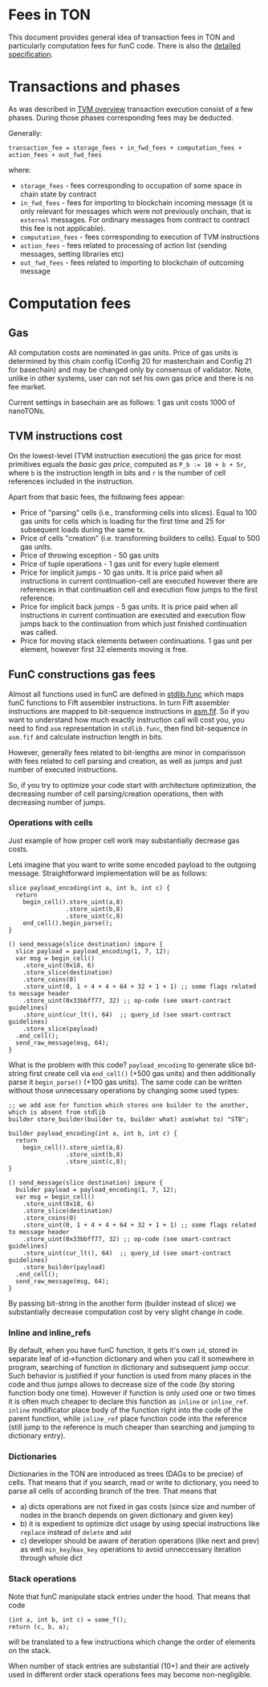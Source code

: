 # Fees in TON

This document provides general idea of transaction fees in TON and particularly computation fees for funC code. There is also the [detailed specification](https://ton-blockchain.github.io/docs/tvm.pdf).

# Transactions and phases
As was described in [TVM overview](/smart-contracts/tvm_overview.md) transaction execution consist of a few phases. During those phases corresponding fees may be deducted.

Generally:
```
transaction_fee = storage_fees + in_fwd_fees + computation_fees + action_fees + out_fwd_fees
```
where:
   * `storage_fees` - fees corresponding to occupation of some space in chain state by contract
   * `in_fwd_fees` - fees for importing to blockchain incoming message (it is only relevant for messages which were not previously onchain, that is `external` messages. For ordinary messages from contract to contract this fee is not applicable).
   * `computation_fees` - fees corresponding to execution of TVM instructions
   * `action_fees` - fees related to processing of action list (sending messages, setting libraries etc)
   * `out_fwd_fees` - fees related to importing to blockchain of outcoming message

# Computation fees

## Gas
All computation costs are nominated in gas units. Price of gas units is determined by this chain config (Config 20 for masterchain and Config 21 for basechain) and may be changed only by consensus of validator. Note, unlike in other systems, user can not set his own gas price and there is no fee market.

Current settings in basechain are as follows: 1 gas unit costs 1000 of nanoTONs.

## TVM instructions cost
On the lowest-level (TVM instruction execution) the gas price for most primitives
equals the _basic gas price_, computed as `P_b := 10 + b + 5r`,
where `b` is the instruction length in bits and `r` is the
number of cell references included in the instruction.

Apart from that basic fees, the following fees appear:
   * Price of "parsing" cells (i.e., transforming cells into slices). Equal to 100 gas units for cells which is loading for the first time and 25 for subsequent loads during the same tx.
   * Price of cells "creation" (i.e. transforming builders to cells). Equal to 500 gas units.
   * Price of throwing exception - 50 gas units
   * Price of tuple operations - 1 gas unit for every tuple element
   * Price for implicit jumps - 10 gas units. It is price paid when all instructions in current continuation-cell are executed however there are references in that continuation cell and execution flow jumps to the first reference.
   * Price for implicit back jumps - 5 gas units. It is price paid when all instructions in current continuation are executed and execution flow jumps back to the continuation from which just finished continuation was called.
   * Price for moving stack elements between continuations. 1 gas unit per element, however first 32 elements moving is free.

## FunC constructions gas fees

Almost all functions used in funC are defined in [stdlib.func](https://github.com/ton-blockchain/ton/blob/master/crypto/smartcont/stdlib.fc) which maps funC functions to Fift assembler instructions. In turn Fift assembler instructions are mapped to bit-sequence instructions in [asm.fif](https://github.com/ton-blockchain/ton/blob/master/crypto/fift/lib/Asm.fif). So if you want to understand how much exactly instruction call will cost you, you need to find `asm` representation in `stdlib.func`, then find bit-sequence in `asm.fif` and calculate instruction length in bits.

However, generally fees related to bit-lengths are minor in comparisson with fees related to cell parsing and creation, as well as jumps and just number of executed instructions.

So, if you try to optimize your code start with architecture optimization, the decreasing number of cell parsing/creation operations, then with decreasing number of jumps.

### Operations with cells
Just example of how proper cell work may substantially decrease gas costs.

Lets imagine that you want to write some encoded payload to the outgoing message. Straightforward implementation will be as follows:
```
slice payload_encoding(int a, int b, int c) {
  return
    begin_cell().store_uint(a,8)
                .store_uint(b,8)
                .store_uint(c,8)
    end_cell().begin_parse();
}

() send_message(slice destination) impure {
  slice payload = payload_encoding(1, 7, 12);
  var msg = begin_cell()
    .store_uint(0x18, 6)
    .store_slice(destination)
    .store_coins(0)
    .store_uint(0, 1 + 4 + 4 + 64 + 32 + 1 + 1) ;; some flags related to message header
    .store_uint(0x33bbff77, 32) ;; op-code (see smart-contract guidelines)
    .store_uint(cur_lt(), 64)  ;; query_id (see smart-contract guidelines)
    .store_slice(payload)
  .end_cell();
  send_raw_message(msg, 64);
}
```

What is the problem with this code? `payload_encoding` to generate slice bit-string first create cell via `end_cell()` (+500 gas units) and then additionally parse it `begin_parse()` (+100 gas units). The same code can be written without those unnecessary operations by changing some used types:

```
;; we add asm for function which stores one builder to the another, which is absent from stdlib
builder store_builder(builder to, builder what) asm(what to) "STB";

builder payload_encoding(int a, int b, int c) {
  return
    begin_cell().store_uint(a,8)
                .store_uint(b,8)
                .store_uint(c,8);
}

() send_message(slice destination) impure {
  builder payload = payload_encoding(1, 7, 12);
  var msg = begin_cell()
    .store_uint(0x18, 6)
    .store_slice(destination)
    .store_coins(0)
    .store_uint(0, 1 + 4 + 4 + 64 + 32 + 1 + 1) ;; some flags related to message header
    .store_uint(0x33bbff77, 32) ;; op-code (see smart-contract guidelines)
    .store_uint(cur_lt(), 64)  ;; query_id (see smart-contract guidelines)
    .store_builder(payload)
  .end_cell();
  send_raw_message(msg, 64);
}
```
By passing bit-string in the another form (builder instead of slice) we substantially decrease computation cost by very slight change in code.

### Inline and inline_refs
By default, when you have funC function, it gets it's own `id`, stored in separate leaf of id->function dictionary and when you call it somewhere in program, searching of function in dictionary and subsequent jump occur. Such behavior is justified if your function is used from many places in the code and thus jumps allows to decrease size of the code (by storing function body one time). However if function is only used one or two times it is often much cheaper to declare this function as `inline` or `inline_ref`. `inline` modificator place body of the function right into the code of the parent function, while `inline_ref` place function code into the reference (still jump to the reference is much cheaper than searching and jumping to dictionary entry).

### Dictionaries
Dictionaries in the TON are introduced as trees (DAGs to be precise) of cells. That means that if you search, read or write to dictionary, you need to parse all cells of according branch of the tree. That means that
   * a) dicts operations are not fixed in gas costs (since size and number of nodes in the branch depends on given dictionary and given key)
   * b) it is expedient to optimize dict usage by using special instructions like `replace` instead of `delete` and `add`
   * c) developer should be aware of iteration operations (like next and prev) as well `min_key`/`max_key` operations to avoid unneccessary iteration through whole dict

### Stack operations
Note that funC manipulate stack entries under the hood. That means that code
```
(int a, int b, int c) = some_f();
return (c, b, a);
```
will be translated to a few instructions which change the order of elements on the stack.

When number of stack entries are substantial (10+) and their are actively used in different order stack operations fees may become non-negligible.




